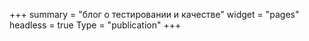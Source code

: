 +++
summary = "блог о тестировании и качестве"
widget = "pages"
headless = true
Type = "publication" 
+++

